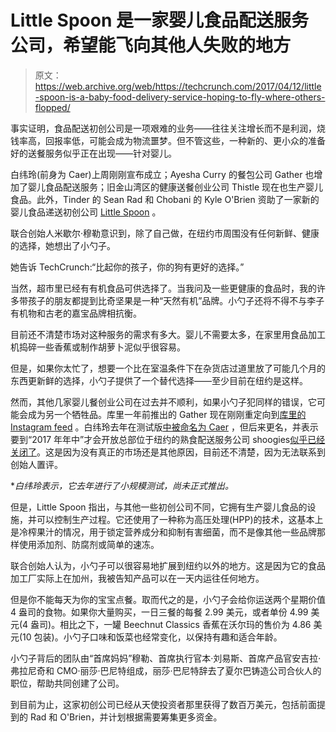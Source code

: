 # Little Spoon 是一家婴儿食品配送服务公司，希望能飞向其他人失败的地方

> 原文：<https://web.archive.org/web/https://techcrunch.com/2017/04/12/little-spoon-is-a-baby-food-delivery-service-hoping-to-fly-where-others-flopped/>

事实证明，食品配送初创公司是一项艰难的业务——往往关注增长而不是利润，烧钱率高，回报率低，可能会成为物流噩梦。但不管这些，一种新的、更小众的准备好的送餐服务似乎正在出现——针对婴儿。

白纬玲(前身为 Caer)上周刚刚宣布成立；Ayesha Curry 的餐包公司 Gather 也增加了婴儿食品配送服务；旧金山湾区的健康送餐创业公司 Thistle 现在也生产婴儿食品。此外，Tinder 的 Sean Rad 和 Chobani 的 Kyle O'Brien 资助了一家新的婴儿食品递送初创公司 [Little Spoon](https://web.archive.org/web/20230322160427/http://www.littlespoon.com/) 。

联合创始人米歇尔·穆勒意识到，除了自己做，在纽约市周围没有任何新鲜、健康的选择，她想出了小勺子。

她告诉 TechCrunch:“比起你的孩子，你的狗有更好的选择。”

当然，超市里已经有有机食品可供选择了。当我问及一些更健康的食品时，我的许多带孩子的朋友都提到比奇坚果是一种“天然有机”品牌。小勺子还将不得不与李子有机物和古老的嘉宝品牌相抗衡。

目前还不清楚市场对这种服务的需求有多大。婴儿不需要太多，在家里用食品加工机捣碎一些香蕉或制作胡萝卜泥似乎很容易。

但是，如果你太忙了，想要一个比在室温条件下在杂货店过道里放了可能几个月的东西更新鲜的选择，小勺子提供了一个替代选择——至少目前在纽约是这样。

然而，其他几家婴儿餐创业公司在过去并不顺利，如果小勺子犯同样的错误，它可能会成为另一个牺牲品。库里一年前推出的 Gather 现在刚刚重定向到[库里的 Instagram feed](https://web.archive.org/web/20230322160427/https://www.instagram.com/cookhomemademeals/) 。白纬玲去年在测试版[中被命名为 Caer](https://web.archive.org/web/20230322160427/http://caer.com/) ，但后来更名，并表示要到“2017 年年中”才会开放总部位于纽约的熟食配送服务公司 shoogies[似乎已经关闭了](https://web.archive.org/web/20230322160427/http://www.shoogiesnyc.com/)。这是因为没有真正的市场还是其他原因，目前还不清楚，因为无法联系到创始人置评。

**白纬玲表示，它去年进行了小规模测试，尚未正式推出。*

但是，Little Spoon 指出，与其他一些初创公司不同，它拥有生产婴儿食品的设施，并可以控制生产过程。它还使用了一种称为高压处理(HPP)的技术，这基本上是冷榨果汁的情况，用于锁定营养成分和抑制有害细菌，而不是像其他一些品牌那样使用添加剂、防腐剂或简单的速冻。

联合创始人认为，小勺子可以很容易地扩展到纽约以外的地方。这是因为它的食品加工厂实际上在加州，我被告知产品可以在一天内运往任何地方。

但是你不能每天为你的宝宝点餐。取而代之的是，小勺子会给你运送两个星期价值 4 盎司的食物。如果你大量购买，一日三餐的每餐 2.99 美元，或者单份 4.99 美元(4 盎司)。相比之下，一罐 Beechnut Classics 香蕉在沃尔玛的售价为 4.86 美元(10 包装)。小勺子口味和饭菜也经常变化，以保持有趣和适合年龄。

小勺子背后的团队由“首席妈妈”穆勒、首席执行官本·刘易斯、首席产品官安吉拉·弗拉尼奇和 CMO·丽莎·巴尼特组成，丽莎·巴尼特辞去了夏尔巴铸造公司合伙人的职位，帮助共同创建了公司。

到目前为止，这家初创公司已经从天使投资者那里获得了数百万美元，包括前面提到的 Rad 和 O'Brien，并计划根据需要筹集更多资金。